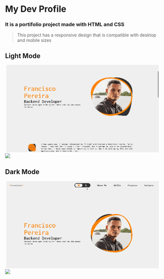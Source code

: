 # My Dev Profile

### It is a portifolio project made with HTML and CSS

> This project has a responsive design that is compatible with desktop and mobile sizes

## Light Mode

<section>
<img width="540" src="./doc/assets/Light Mode Desktop.gif" />
<img width="188" src="./doc/assets/Light Mode Mobile.gif" />
</section>

## Dark Mode

<section>
<img width="540" src="./doc/assets/Dark Mode Desktop.gif" />
<img width="188" src="./doc/assets/Dark Mode Mobile.gif" />
</section>
